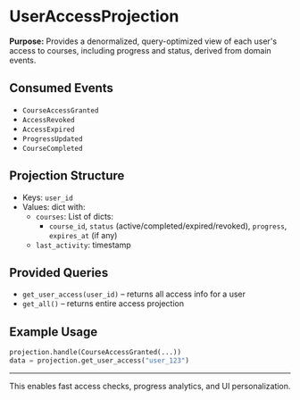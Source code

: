 # UserAccessProjection

**Purpose:**
Provides a denormalized, query-optimized view of each user's access to courses, including progress and status, derived from domain events.

## Consumed Events
- `CourseAccessGranted`
- `AccessRevoked`
- `AccessExpired`
- `ProgressUpdated`
- `CourseCompleted`

## Projection Structure
- Keys: `user_id`
- Values: dict with:
  - `courses`: List of dicts:
    - `course_id`, `status` (active/completed/expired/revoked), `progress`, `expires_at` (if any)
  - `last_activity`: timestamp

## Provided Queries
- `get_user_access(user_id)` – returns all access info for a user
- `get_all()` – returns entire access projection

## Example Usage
```python
projection.handle(CourseAccessGranted(...))
data = projection.get_user_access("user_123")
```

---
This enables fast access checks, progress analytics, and UI personalization.
